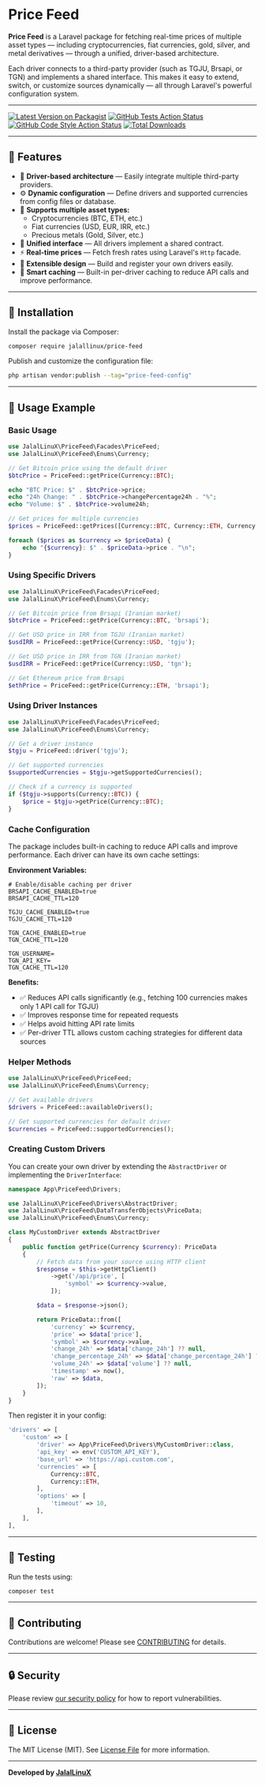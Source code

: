 # Price Feed

**Price Feed** is a Laravel package for fetching real-time prices of multiple asset types — including cryptocurrencies, fiat currencies, gold, silver, and metal derivatives — through a unified, driver-based architecture.

Each driver connects to a third-party provider (such as TGJU, Brsapi, or TGN) and implements a shared interface. This makes it easy to extend, switch, or customize sources dynamically — all through Laravel's powerful configuration system.

---

[![Latest Version on Packagist](https://img.shields.io/packagist/v/jalallinux/price-feed.svg?style=flat-square)](https://packagist.org/packages/jalallinux/price-feed)
[![GitHub Tests Action Status](https://img.shields.io/github/actions/workflow/status/jalallinux/price-feed/run-tests.yml?branch=main&label=tests&style=flat-square)](https://github.com/jalallinux/price-feed/actions?query=workflow%3Arun-tests+branch%3Amain)
[![GitHub Code Style Action Status](https://img.shields.io/github/actions/workflow/status/jalallinux/price-feed/fix-php-code-style-issues.yml?branch=main&label=code%20style&style=flat-square)](https://github.com/jalallinux/price-feed/actions?query=workflow%3A"Fix+PHP+code+style+issues"+branch%3Amain)
[![Total Downloads](https://img.shields.io/packagist/dt/jalallinux/price-feed.svg?style=flat-square)](https://packagist.org/packages/jalallinux/price-feed)

---

## 🚀 Features

- 🧩 **Driver-based architecture** — Easily integrate multiple third-party providers.
- ⚙️ **Dynamic configuration** — Define drivers and supported currencies from config files or database.
- 💱 **Supports multiple asset types:**
    - Cryptocurrencies (BTC, ETH, etc.)
    - Fiat currencies (USD, EUR, IRR, etc.)
    - Precious metals (Gold, Silver, etc.)
- 🧠 **Unified interface** — All drivers implement a shared contract.
- ⚡ **Real-time prices** — Fetch fresh rates using Laravel's `Http` facade.
- 🧰 **Extensible design** — Build and register your own drivers easily.
- 💾 **Smart caching** — Built-in per-driver caching to reduce API calls and improve performance.

---

## 🧭 Installation

Install the package via Composer:

```bash
composer require jalallinux/price-feed
```

Publish and customize the configuration file:

```bash
php artisan vendor:publish --tag="price-feed-config"
```

---

## 🧪 Usage Example

### Basic Usage

```php
use JalalLinuX\PriceFeed\Facades\PriceFeed;
use JalalLinuX\PriceFeed\Enums\Currency;

// Get Bitcoin price using the default driver
$btcPrice = PriceFeed::getPrice(Currency::BTC);

echo "BTC Price: $" . $btcPrice->price;
echo "24h Change: " . $btcPrice->changePercentage24h . "%";
echo "Volume: $" . $btcPrice->volume24h;

// Get prices for multiple currencies
$prices = PriceFeed::getPrices([Currency::BTC, Currency::ETH, Currency::USDT]);

foreach ($prices as $currency => $priceData) {
    echo "{$currency}: $" . $priceData->price . "\n";
}
```

### Using Specific Drivers

```php
use JalalLinuX\PriceFeed\Facades\PriceFeed;
use JalalLinuX\PriceFeed\Enums\Currency;

// Get Bitcoin price from Brsapi (Iranian market)
$btcPrice = PriceFeed::getPrice(Currency::BTC, 'brsapi');

// Get USD price in IRR from TGJU (Iranian market)
$usdIRR = PriceFeed::getPrice(Currency::USD, 'tgju');

// Get USD price in IRR from TGN (Iranian market)
$usdIRR = PriceFeed::getPrice(Currency::USD, 'tgn');

// Get Ethereum price from Brsapi
$ethPrice = PriceFeed::getPrice(Currency::ETH, 'brsapi');
```

### Using Driver Instances

```php
use JalalLinuX\PriceFeed\Facades\PriceFeed;
use JalalLinuX\PriceFeed\Enums\Currency;

// Get a driver instance
$tgju = PriceFeed::driver('tgju');

// Get supported currencies
$supportedCurrencies = $tgju->getSupportedCurrencies();

// Check if a currency is supported
if ($tgju->supports(Currency::BTC)) {
    $price = $tgju->getPrice(Currency::BTC);
}
```

### Cache Configuration

The package includes built-in caching to reduce API calls and improve performance. Each driver can have its own cache settings:

**Environment Variables:**

```env
# Enable/disable caching per driver
BRSAPI_CACHE_ENABLED=true
BRSAPI_CACHE_TTL=120

TGJU_CACHE_ENABLED=true
TGJU_CACHE_TTL=120

TGN_CACHE_ENABLED=true
TGN_CACHE_TTL=120

TGN_USERNAME=
TGN_API_KEY=
TGN_CACHE_TTL=120
```

**Benefits:**
- ✅ Reduces API calls significantly (e.g., fetching 100 currencies makes only 1 API call for TGJU)
- ✅ Improves response time for repeated requests
- ✅ Helps avoid hitting API rate limits
- ✅ Per-driver TTL allows custom caching strategies for different data sources

### Helper Methods

```php
use JalalLinuX\PriceFeed\PriceFeed;
use JalalLinuX\PriceFeed\Enums\Currency;

// Get available drivers
$drivers = PriceFeed::availableDrivers();

// Get supported currencies for default driver
$currencies = PriceFeed::supportedCurrencies();
```

### Creating Custom Drivers

You can create your own driver by extending the `AbstractDriver` or implementing the `DriverInterface`:

```php
namespace App\PriceFeed\Drivers;

use JalalLinuX\PriceFeed\Drivers\AbstractDriver;
use JalalLinuX\PriceFeed\DataTransferObjects\PriceData;
use JalalLinuX\PriceFeed\Enums\Currency;

class MyCustomDriver extends AbstractDriver
{
    public function getPrice(Currency $currency): PriceData
    {
        // Fetch data from your source using HTTP client
        $response = $this->getHttpClient()
            ->get('/api/price', [
                'symbol' => $currency->value,
            ]);

        $data = $response->json();

        return PriceData::from([
            'currency' => $currency,
            'price' => $data['price'],
            'symbol' => $currency->value,
            'change_24h' => $data['change_24h'] ?? null,
            'change_percentage_24h' => $data['change_percentage_24h'] ?? null,
            'volume_24h' => $data['volume'] ?? null,
            'timestamp' => now(),
            'raw' => $data,
        ]);
    }
}
```

Then register it in your config:

```php
'drivers' => [
    'custom' => [
        'driver' => App\PriceFeed\Drivers\MyCustomDriver::class,
        'api_key' => env('CUSTOM_API_KEY'),
        'base_url' => 'https://api.custom.com',
        'currencies' => [
            Currency::BTC,
            Currency::ETH,
        ],
        'options' => [
            'timeout' => 10,
        ],
    ],
],
```

---

## 🧰 Testing

Run the tests using:

```bash
composer test
```

---

## 🧱 Contributing

Contributions are welcome! Please see [CONTRIBUTING](CONTRIBUTING.md) for details.

---

## 🔒 Security

Please review [our security policy](../../security/policy) for how to report vulnerabilities.

---

## 🪪 License

The MIT License (MIT). See [License File](LICENSE.md) for more information.

---

**Developed by [JalalLinuX](https://github.com/jalallinux)**
